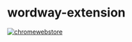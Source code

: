 # wordway-extension

[![chromewebstore][chromewebstore-image]][chromewebstore-url]

[chromewebstore-image]: https://wordway.app/images/ChromeWebStore_BadgeWBorder_v2_206x58.png
[chromewebstore-url]: https://wordway.app
